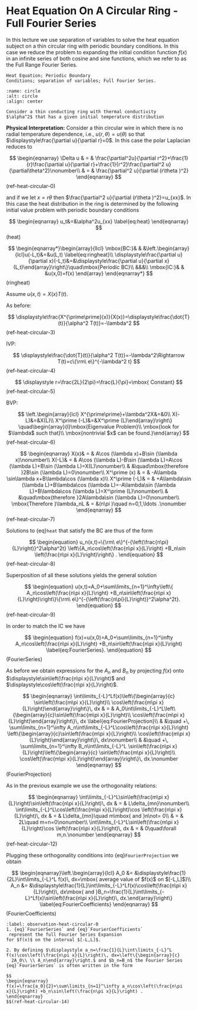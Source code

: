 $$
\newcommand{\N}[1]{\left\|#1\right\|}
\newcommand{\abs}[1]{|#1|}
\newcommand{\mat}[1]{{\mathbf #1}}
\newcommand{\vect}[1]{\underline{#1}}
\newcommand{\njump}[1]{[|#1|]}
\newcommand{\bke}[1]{\left ( #1 \right )}
\newcommand{\bkt}[1]{\left [ #1 \right ]}
\newcommand{\bket}[1]{\left \{ #1 \right \}}
\newcommand{\norm}[1]{\left \| #1 \right \|}
\newcommand{\bka}[1]{\left \langle #1 \right \rangle}
\newcommand{\ve}[1]{\mathbf{#1}}
\newcommand{\what}[1]{\widehat{#1}}
$$

# Heat Equation On A Circular Ring - Full Fourier Series

In this lecture we use separation of variables to solve the heat
equation subject on a thin circular ring with periodic boundary
conditions. In this case we reduce the problem to expanding the
initial condition function $f(x)$ in an infinite series of both
cosine and sine functions, which we refer to as the Full Range
Fourier Series.

```{admonition} Key Concepts
Heat Equation; Periodic Boundary
Conditions; separation of variables; Full Fourier Series.
```

```{figure} ../img/heat/circle.png
:name: circle
:alt: circle
:align: center

Consider a thin conducting ring with thermal conductivity
$\alpha^2$ that has a given initial temperature distribution
```

__Physical Interpretation:__ Consider a thin circular
wire in which there is no radial temperature dependence, i.e.,
$u(r,\theta)=u(\theta)$ so that $\displaystyle\frac{\partial u}{\partial
r}=0$. In this case the polar Laplacian reduces to

$$
\begin{eqnarray}
\Delta u & = & \frac{\partial^2u}{\partial
r^2}+\frac{1}{r}\frac{\partial u}{\partial
r}+\frac{1}{r^2}\frac{\partial^2 u}{\partial\theta^2}\nonumber\\
& = & \frac{\partial^2 u}{\partial (r\theta )^2}
\end{eqnarray}
$$(ref-heat-circular-0)

and if we let $x=r\theta$ then $\frac{\partial^2 u}{\partial
(r\theta )^2}=u_{xx}$. In this case the heat distribution in the
ring is determined by the following initial value problem with
periodic boundary conditions

$$
\begin{eqnarray}
u_t&=&\alpha^2u_{xx} \label{eq:heat}
\end{eqnarray}
$$(heat)

$$
\begin{eqnarray*}\begin{array}{llcl}
\mbox{BC:}&   & &\left.\begin{array}{lcl}u(-L,t)&=&u(L,t) \label{eq:ringheat}\\
                    \displaystyle\frac{\partial u}{\partial x}(-L,t)&=&\displaystyle\frac{\partial
                    u}{\partial
                    x}(L,t)\end{array}\right\}\quad\mbox{Periodic BC}\\
&&&\\
\mbox{IC:}&   & &u(x,0)=f(x)
\end{array}
\end{eqnarray*}
$$(ringheat)

Assume $\displaystyle u(x,t)=X(x)T(t)$.

As before:

$$
\displaystyle\frac{X^{\prime\prime}(x)}{X(x)}=\displaystyle\frac{\dot{T}(t)}{\alpha^2
T(t)}=-\lambda^2
$$(ref-heat-circular-3)

IVP:

$$
\displaystyle\frac{\dot{T}(t)}{\alpha^2 T(t)}=-\lambda^2\Rightarrow
T(t)=c\{\rm\ e\}^{-\lambda^2 t}
$$(ref-heat-circular-4)

$$
\displaystyle r=\frac{2L}{2\pi}=\frac{L}{\pi}=\mbox{ Constant}
$$(ref-heat-circular-5)

BVP:

$$
\left.\begin{array}{lcl} X^{\prime\prime}+\lambda^2X&=&0\\
X(-L)&=&X(L)\\ X^\prime (-L)&=&X^\prime (L)\end{array}\right\}
\quad\begin{array}{l}\mbox{Eigenvalue Problem}\\
\mbox{look for $\lambda$ such that}\\
\mbox{nontrivial $x$ can be found.}\end{array}
$$(ref-heat-circular-6)

$$
\begin{eqnarray}
X(x)& = & A\cos (\lambda x)+B\sin (\lambda x)\nonumber\\
X(-L)& = & A\cos (\lambda L)-B\sin (\lambda L)=A\cos (\lambda L)+B\sin (\lambda
L)=X(L)\nonumber\\
& &\quad\mbox{therefore }2B\sin (\lambda L)=0\nonumber\\
X^\prime (x) & = & -A\lambda \sin\lambda x+B\lambda\cos (\lambda x)\\
X^\prime (-L)& = & +A\lambda\sin (\lambda L)+B\lambda\cos (\lambda L)=-A\lambda\sin (\lambda
L)+B\lambda\cos (\lambda L)=X^\prime (L)\nonumber\\
& &\quad\mbox{therefore }2A\lambda\sin (\lambda L)=0\nonumber\\
\mbox{Therefore }\lambda_nL & = &(n\pi )\quad n=0,1,\ldots .\nonumber
\end{eqnarray}
$$(ref-heat-circular-7)

Solutions to {eq}`heat` that satisfy the BC are thus of the form

$$
\begin{equation}
u_n(x,t)=\{\rm\ e\}^{-{\left(\frac{n\pi}{L}\right)}^2\alpha^2t}
  \left\{A_n\cos\left(\frac{n\pi x}{L}\right) +B_n\sin
  \left(\frac{n\pi x}{L}\right)\right\} .
\end{equation}
$$(ref-heat-circular-8)

Superposition of all these solutions yields the general solution

$$
\begin{equation}
u(x,t)=A_0+\sum\limits_{n=1}^\infty\left\{ A_n\cos\left(\frac{n\pi
x}{L}\right) +B_n\sin\left(\frac{n\pi
x}{L}\right)\right\}\{\rm\ e\}^{-{\left(\frac{n\pi}{L}\right)}^2\alpha^2t}.
\end{equation}
$$(ref-heat-circular-9)

In order to match the IC we have

$$
\begin{equation}
f(x)=u(x,0)=A_0+\sum\limits_{n=1}^\infty A_n\cos\left(\frac{n\pi
x}{L}\right) +B_n\sin\left(\frac{n\pi x}{L}\right)
\label{eq:FourierSeries}.
\end{equation}
$$(FourierSeries)

As before we obtain expressions for the $A_n$ and $B_n$ by
projecting $f(x)$ onto $\displaystyle\sin\left(\frac{n\pi x}{L}\right)$ and
$\displaystyle\cos\left(\frac{n\pi x}{L}\right)$.

$$
\begin{eqnarray}
\int\limits_{-L}^Lf(x)\left\{\begin{array}{c} \sin\left(\frac{m\pi
x}{L}\right)\\
\cos\left(\frac{m\pi x}{L}\right)\end{array}\right\}\, dx & = &
A_0\int\limits_{-L}^L\left\{\begin{array}{c}\sin\left(\frac{m\pi
x}{L}\right)\\
\cos\left(\frac{m\pi x}{L}\right)\end{array}\right\}\, dx \label{eq:FourierProjection}\\
& &\quad +\, \sum\limits_{n=1}^\infty
A_n\int\limits_{-L}^L\cos\left(\frac{n\pi x}{L}\right)
\left\{\begin{array}{c}\sin\left(\frac{m\pi x}{L}\right)\\
\cos\left(\frac{m\pi x}{L}\right)\end{array}\right\}\, dx\nonumber\\
& &\quad +\, \sum\limits_{n=1}^\infty B_n\int\limits_{-L}^L
\sin\left(\frac{n\pi x}{L}\right)\left\{\begin{array}{c}
\sin\left(\frac{m\pi x}{L}\right)\\
\cos\left(\frac{m\pi x}{L}\right)\end{array}\right\}\, dx.\nonumber
\end{eqnarray}
$$(FourierProjection)

As in the previous example we use the orthogonality relations:

$$
\begin{eqnarray}
\int\limits_{-L}^L\sin\left(\frac{m\pi
x}{L}\right)\sin\left(\frac{n\pi x}{L}\right)\, dx & = &
  L\delta_{mn}\nonumber\\
\int\limits_{-L}^L\cos\left(\frac{m\pi x}{L}\right)\cos
  \left(\frac{n\pi x}{L}\right)\, dx & = &
  L\delta_{mn}\quad m\mbox{ and }n\not= 0\\
& = & 2L\quad m=n=0\nonumber\\
\int\limits_{-L}^L\sin\left(\frac{m\pi x}{L}\right)\cos
  \left(\frac{n\pi x}{L}\right)\, dx & = &
    0\quad\forall m,n.\nonumber
\end{eqnarray}
$$(ref-heat-circular-12)

Plugging these orthogonality conditions into {eq}`FourierProjection` we obtain

$$
\begin{eqnarray}\left.\begin{array}{lcl}
A_0 &= &\displaystyle\frac{1}{2L}\int\limits_{-L}^L f(x)\, dx=\mbox{ average
value of $f(x)$ on $[-L,L]$}\\
A_n &= &\displaystyle\frac{1}{L}\int\limits_{-L}^Lf(x)\cos\left(\frac{n\pi
x}{L}\right)\, dx\mbox{ and
}B_n=\frac{1}{L}\int\limits_{-L}^Lf(x)\sin\left(\frac{n\pi
x}{L}\right)\, dx.\end{array}\right\} \label{eq:FourierCoefficients}
\end{eqnarray}
$$(FourierCoefficients)

````{prf:observation}
:label: observation-heat-circular-0
1. {eq}`FourierSeries` and {eq}`FourierCoefficients`
 represent the full Fourier Series Expansion
for $f(x)$ on the interval $[-L,L]$.

2. By defining $\displaystyle a_n=\frac{1}{L}\int\limits_{-L}^L
f(x)\cos\left(\frac{n\pi x}{L}\right)\, dx=\left\{\begin{array}{c}
  2A_0\\ \\ A_n\end{array}\right.$ and $b_n=B_n$ the Fourier Series
{eq}`FourierSeries` is often written in the form

$$
\begin{eqnarray}
f(x)=\frac{a_0}{2}+\sum\limits_{n=1}^\infty a_n\cos\left(\frac{n\pi
x}{L}\right) +b_n\sin\left(\frac{n\pi x}{L}\right) .
\end{eqnarray}
$$(ref-heat-circular-14)
````
